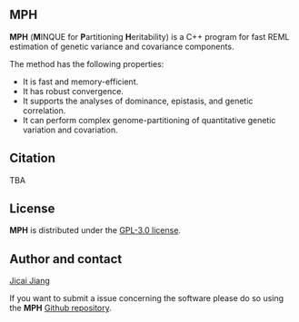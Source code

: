 ## MPH
**MPH** (**M**INQUE for **P**artitioning **H**eritability) is a C++ program for fast REML estimation of genetic variance and covariance components.

The method has the following properties:

- It is fast and memory-efficient.
- It has robust convergence.
- It supports the analyses of dominance, epistasis, and genetic correlation.
- It can perform complex genome-partitioning of quantitative genetic variation and covariation.

## Citation
TBA

## License 
**MPH** is distributed under the [GPL-3.0 license](https://github.com/jiang18/mph/blob/main/LICENSE).

## Author and contact
[Jicai Jiang](https://cals.ncsu.edu/animal-science/people/jicai-jiang)

If you want to submit a issue concerning the software please do so using the **MPH** [Github repository](https://github.com/jiang18/mph/issues).
